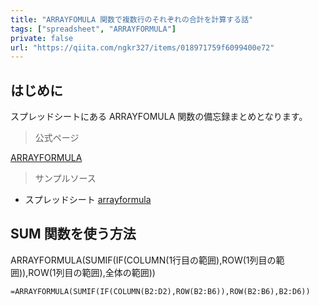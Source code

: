 ```yaml
---
title: "ARRAYFOMULA 関数で複数行のそれぞれの合計を計算する話"
tags: ["spreadsheet", "ARRAYFORMULA"]
private: false
url: "https://qiita.com/ngkr327/items/018971759f6099400e72"
---
```


## はじめに

スプレッドシートにある ARRAYFOMULA 関数の備忘録まとめとなります。

> 公式ページ

[ARRAYFORMULA](https://support.google.com/docs/answer/3093275)

> サンプルソース

- スプレッドシート
[arrayformula](https://docs.google.com/spreadsheets/d/1VbyiFZ5z9NT_UmhChrGKRm3qPIBSW8bR4SKw02KZGMA/edit?usp=sharing)

## SUM 関数を使う方法

ARRAYFORMULA(SUMIF(IF(COLUMN(1行目の範囲),ROW(1列目の範囲)),ROW(1列目の範囲),全体の範囲))

```
=ARRAYFORMULA(SUMIF(IF(COLUMN(B2:D2),ROW(B2:B6)),ROW(B2:B6),B2:D6))
```
